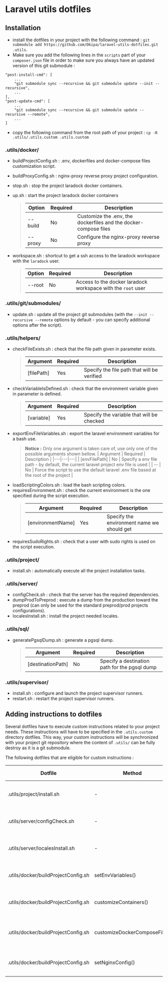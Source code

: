 # Laravel utils dotfiles

## Installation
- install the dotfiles in your project with the following command : `git submodule add https://github.com/Okipa/laravel-utils-dotfiles.git .utils`.
- Make sure you add the following lines in the `scripts` part of your `composer.json` file in order to make sure you always have an updated version of this git submodule :
```
"post-install-cmd": [
    ...
    "git submodule sync --recursive && git submodule update --init --recursive",
    ...
],
"post-update-cmd": [
    ...
    "git submodule sync --recursive && git submodule update --recursive --remote",
    ...
]
```
- copy the following command from the root path of your project  : `cp -R .utils/.utils.custom .utils.custom`

### .utils/docker/
- buildProjectConfig.sh : .env, dockerfiles and docker-compose files customization script.
- buildProxyConfig.sh : nginx-proxy reverse proxy project configuration.
- stop.sh : stop the project laradock docker containers.
- up.sh : start the project laradock docker containers

    > | Option | Required | Description |
    > |---|---|---|
    > | --build | No | Customize the .env, the dockerfiles and the docker-compose files |
    > | --proxy | No | Configure the nginx-proxy reverse proxy |
- workspace.sh : shortcut to get a ssh access to the laradock workspace with the `laradock` user.
    > | Option | Required | Description |
    > |---|---|---|
    > | --root | No | Access to the docker laradock workspace with the `root` user |

### .utils/git/submodules/
- update.sh : update all the project git submodules (with the `--init --recursive --remote` options by default - you can specify additional options after the script).

### .utils/helpers/
- checkFileExists.sh : check that the file path given in parameter exists.
    > | Argument | Required | Description |
    > |---|---|---|
    > | [filePath] | Yes | Specify the file path that will be verified |
- checkVariableIsDefined.sh : check that the environment variable given in parameter is defined.
    > | Argument | Required | Description |
    > |---|---|---|
    > | [variable] | Yes | Specify the variable that will be checked |
- exportEnvFileVariables.sh : export the laravel environment variables for a bash use.
    > **Notice :** Only one argument is taken care of, use only one of the possible arguments shown bellow.
    > | Argument | Required | Description |
    > |---|---|---|
    > | [envFilePath] | No | Specify a env file path - by default, the current laravel project env file is used |
    > | -- | No | Force the script to use the default laravel .env file based at the root of the project |
- loadScriptingColors.sh : load the bash scripting colors.
- requiresEnvironment.sh : check the current environment is the one specified during the script execution.
    > | Argument | Required | Description |
    > |---|---|---|
    > | [environmentName] | Yes | Specify the environment name we should get |
- requiresSudoRights.sh : check that a user with sudo rights is used on the script execution.

### .utils/project/
- install.sh : automatically execute all the project installation tasks.

### .utils/server/
- configCheck.sh : check that the server has the required dependencies.
- dumpProdToPreprod : execute a dump from the production toward the preprod (can only be used for the standard preprod/prod projects configurations).
- localesInstall.sh : install the project needed locales.

### .utils/sql/
- generatePgsqlDump.sh : generate a pgsql dump.
    > | Argument | Required | Description |
    > |---|---|---|
    > | [destinationPath] | No | Specify a destination path for the pgsql dump |

### .utils/supervisor/
- install.sh : configure and launch the project supervisor runners.
- restart.sh : restart the project supervisor runners.

## Adding instructions to dotfiles
Several dotfiles have to execute custom instructions related to your project needs.
These instructions will have to be specified in the `.utils.custom` directory dotfiles.
This way, your custom instructions will be synchronized with your project git repository where the content of `.utils/` can be fully destroy as it is a git submodule.

The following dotfiles that are eligible for custom instructions :

| Dotfile | Method | Custom dotfile | Actions to set |
|---|---|---|---|
| .utils/project/install.sh | - | .utils.custom/project/install.sh | Add custom instructions at the end of the script |
| .utils/server/configCheck.sh | - | .utils.custom/server/configCheck.sh | Set the packages installations to check |
| .utils/server/localesInstall.sh | - | .utils.custom/server/localesInstall.sh | Install the needed project locales |
| .utils/docker/buildProjectConfig.sh | setEnvVariables() | .utils.custom/docker/setEnvVariables.sh | Replace the laradock .env default key / values |
| .utils/docker/buildProjectConfig.sh | customizeContainers() | .utils.custom/docker/customizeContainers.sh | Customize laradock containers builds files |
| .utils/docker/buildProjectConfig.sh | customizeDockerComposeFile() | .utils.custom/docker/customizeDockerComposeFile.sh | Customize laradock docker-compose.yml file |
| .utils/docker/buildProjectConfig.sh | setNginxConfig() | .utils.custom/docker/setNginxConfig.sh | Set your project docker nginx configuration |
